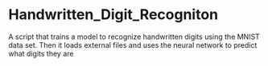 # Handwritten_Digit_Recogniton
A script that trains a model to recognize handwritten digits using the MNIST data set. Then it loads external files and uses the neural network to predict what digits they are
